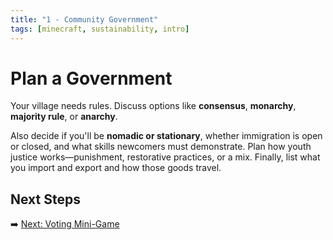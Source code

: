 ```yaml
---
title: "1 - Community Government"
tags: [minecraft, sustainability, intro]
---
```

# Plan a Government

Your village needs rules. Discuss options like **consensus**, **monarchy**, **majority rule**, or **anarchy**.

Also decide if you'll be **nomadic or stationary**, whether immigration is open or closed, and what skills newcomers must demonstrate. Plan how youth justice works—punishment, restorative practices, or a mix. Finally, list what you import and export and how those goods travel.

## Next Steps

➡️ [Next: Voting Mini-Game](/sustainability_lab/Day-5/01_voting)
